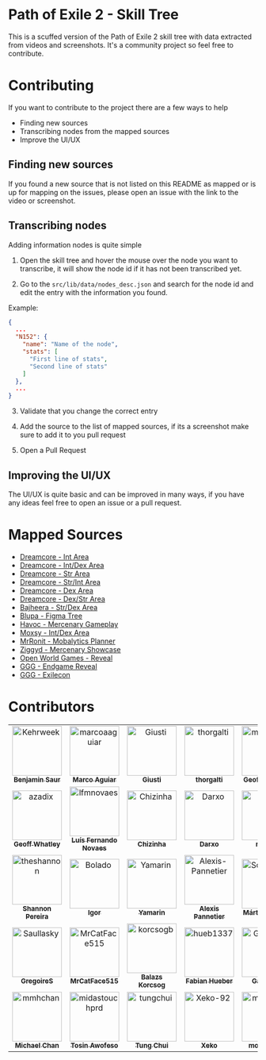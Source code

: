 # Path of Exile 2 - Skill Tree

This is a scuffed version of the Path of Exile 2 skill tree with data extracted from videos and screenshots. It's a community project so feel free to contribute.

# Contributing

If you want to contribute to the project there are a few ways to help

- Finding new sources
- Transcribing nodes from the mapped sources
- Improve the UI/UX

## Finding new sources

If you found a new source that is not listed on this README as mapped or is up for mapping on the issues, please open an issue with the link to the video or screenshot.

## Transcribing nodes

Adding information nodes is quite simple

1. Open the skill tree and hover the mouse over the node you want to transcribe, it will show the node id if it has not been transcribed yet.

2. Go to the `src/lib/data/nodes_desc.json` and search for the node id and edit the entry with the information you found.

Example:

```json
{
  ...
  "N152": {
    "name": "Name of the node",
    "stats": [
      "First line of stats",
      "Second line of stats"
    ]
  },
  ...
}
```

3. Validate that you change the correct entry

4. Add the source to the list of mapped sources, if its a screenshot make sure to add it to you pull request

5. Open a Pull Request

## Improving the UI/UX

The UI/UX is quite basic and can be improved in many ways, if you have any ideas feel free to open an issue or a pull request.

# Mapped Sources

- [Dreamcore - Int Area](https://www.youtube.com/watch?v=tI0xJb1HEYw)
- [Dreamcore - Int/Dex Area](https://www.youtube.com/watch?v=aTi9fF6fU24)
- [Dreamcore - Str Area](https://www.youtube.com/watch?v=yPh98i0-oHs)
- [Dreamcore - Str/Int Area](https://www.youtube.com/watch?v=XfriM2XvruQb)
- [Dreamcore - Dex Area](https://www.youtube.com/watch?v=WmAI31iog94)
- [Dreamcore - Dex/Str Area](https://www.youtube.com/watch?v=YOQlMiDNpyQ)
- [Bajheera - Str/Dex Area](https://www.youtube.com/watch?v=Ec_06V4NOWc)
- [Blupa - Figma Tree](https://www.figma.com/design/RDJYoGyidY3Xsc21HjcY31/Figma-basics)
- [Havoc - Mercenary Gameplay](https://www.youtube.com/watch?v=MLUfCNS7Pgo)
- [Moxsy - Int/Dex Area](https://youtu.be/LRL30Ib9RIU?si=EWwrFOF-s8jizDtI&t=1149)
- [MrRonit - Mobalytics Planner](https://www.youtube.com/watch?v=knx_VyDGYSw)
- [Ziggyd - Mercenary Showcase](https://www.youtube.com/watch?v=fLP1oODaZTE)
- [Open World Games - Reveal](https://www.youtube.com/watch?v=-v2UqGMmldc)
- [GGG - Endgame Reveal](https://www.youtube.com/watch?v=ZpIbaTXJD4g&t=1356s)
- [GGG - Exilecon](https://www.youtube.com/watch?v=y8OL9qqnhDo)

# Contributors

<!-- readme: collaborators,contributors -start -->
<table>
	<tbody>
		<tr>
            <td align="center">
                <a href="https://github.com/Kehrweek">
                    <img src="https://avatars.githubusercontent.com/u/37820515?v=4" width="100;" alt="Kehrweek"/>
                    <br />
                    <sub><b>Benjamin Saur</b></sub>
                </a>
            </td>
            <td align="center">
                <a href="https://github.com/marcoaaguiar">
                    <img src="https://avatars.githubusercontent.com/u/7772685?v=4" width="100;" alt="marcoaaguiar"/>
                    <br />
                    <sub><b>Marco Aguiar</b></sub>
                </a>
            </td>
            <td align="center">
                <a href="https://github.com/Giusti">
                    <img src="https://avatars.githubusercontent.com/u/6214919?v=4" width="100;" alt="Giusti"/>
                    <br />
                    <sub><b>Giusti</b></sub>
                </a>
            </td>
            <td align="center">
                <a href="https://github.com/thorgalti">
                    <img src="https://avatars.githubusercontent.com/u/190164545?v=4" width="100;" alt="thorgalti"/>
                    <br />
                    <sub><b>thorgalti</b></sub>
                </a>
            </td>
            <td align="center">
                <a href="https://github.com/meatwallace">
                    <img src="https://avatars.githubusercontent.com/u/3013783?v=4" width="100;" alt="meatwallace"/>
                    <br />
                    <sub><b>Geoff Whatley</b></sub>
                </a>
            </td>
            <td align="center">
                <a href="https://github.com/neo-daru">
                    <img src="https://avatars.githubusercontent.com/u/137759704?v=4" width="100;" alt="neo-daru"/>
                    <br />
                    <sub><b>Daru</b></sub>
                </a>
            </td>
		</tr>
		<tr>
            <td align="center">
                <a href="https://github.com/azadix">
                    <img src="https://avatars.githubusercontent.com/u/3746879?v=4" width="100;" alt="azadix"/>
                    <br />
                    <sub><b>Geoff Whatley</b></sub>
                </a>
            </td>
            <td align="center">
                <a href="https://github.com/lfmnovaes">
                    <img src="https://avatars.githubusercontent.com/u/13990675?v=4" width="100;" alt="lfmnovaes"/>
                    <br />
                    <sub><b>Luís Fernando Novaes</b></sub>
                </a>
            </td>
            <td align="center">
                <a href="https://github.com/Chizinha">
                    <img src="https://avatars.githubusercontent.com/u/16880563?v=4" width="100;" alt="Chizinha"/>
                    <br />
                    <sub><b>Chizinha</b></sub>
                </a>
            </td>
            <td align="center">
                <a href="https://github.com/Darxo">
                    <img src="https://avatars.githubusercontent.com/u/2252464?v=4" width="100;" alt="Darxo"/>
                    <br />
                    <sub><b>Darxo</b></sub>
                </a>
            </td>
            <td align="center">
                <a href="https://github.com/mizm0">
                    <img src="https://avatars.githubusercontent.com/u/190132103?v=4" width="100;" alt="mizm0"/>
                    <br />
                    <sub><b>mizm0</b></sub>
                </a>
            </td>
            <td align="center">
                <a href="https://github.com/mortslhawmit">
                    <img src="https://avatars.githubusercontent.com/u/30402832?v=4" width="100;" alt="mortslhawmit"/>
                    <br />
                    <sub><b>mortslhawmit</b></sub>
                </a>
            </td>
		</tr>
		<tr>
            <td align="center">
                <a href="https://github.com/theshannon">
                    <img src="https://avatars.githubusercontent.com/u/33788533?v=4" width="100;" alt="theshannon"/>
                    <br />
                    <sub><b>Shannon Pereira</b></sub>
                </a>
            </td>
            <td align="center">
                <a href="https://github.com/Bolado">
                    <img src="https://avatars.githubusercontent.com/u/74077743?v=4" width="100;" alt="Bolado"/>
                    <br />
                    <sub><b>Igor</b></sub>
                </a>
            </td>
            <td align="center">
                <a href="https://github.com/Yamarin">
                    <img src="https://avatars.githubusercontent.com/u/6870612?v=4" width="100;" alt="Yamarin"/>
                    <br />
                    <sub><b>Yamarin</b></sub>
                </a>
            </td>
            <td align="center">
                <a href="https://github.com/Alexis-Pannetier">
                    <img src="https://avatars.githubusercontent.com/u/35290061?v=4" width="100;" alt="Alexis-Pannetier"/>
                    <br />
                    <sub><b>Alexis Pannetier</b></sub>
                </a>
            </td>
            <td align="center">
                <a href="https://github.com/SoonDead">
                    <img src="https://avatars.githubusercontent.com/u/988167?v=4" width="100;" alt="SoonDead"/>
                    <br />
                    <sub><b>Márton Vincze</b></sub>
                </a>
            </td>
            <td align="center">
                <a href="https://github.com/shawnkfox">
                    <img src="https://avatars.githubusercontent.com/u/190136877?v=4" width="100;" alt="shawnkfox"/>
                    <br />
                    <sub><b>shawnkfox</b></sub>
                </a>
            </td>
		</tr>
		<tr>
            <td align="center">
                <a href="https://github.com/Saullasky">
                    <img src="https://avatars.githubusercontent.com/u/100862483?v=4" width="100;" alt="Saullasky"/>
                    <br />
                    <sub><b>GregoireS</b></sub>
                </a>
            </td>
            <td align="center">
                <a href="https://github.com/MrCatFace515">
                    <img src="https://avatars.githubusercontent.com/u/48973217?v=4" width="100;" alt="MrCatFace515"/>
                    <br />
                    <sub><b>MrCatFace515</b></sub>
                </a>
            </td>
            <td align="center">
                <a href="https://github.com/korcsogb">
                    <img src="https://avatars.githubusercontent.com/u/50313809?v=4" width="100;" alt="korcsogb"/>
                    <br />
                    <sub><b>Balazs Korcsog</b></sub>
                </a>
            </td>
            <td align="center">
                <a href="https://github.com/hueb1337">
                    <img src="https://avatars.githubusercontent.com/u/53821392?v=4" width="100;" alt="hueb1337"/>
                    <br />
                    <sub><b>Fabian Hueber</b></sub>
                </a>
            </td>
            <td align="center">
                <a href="https://github.com/Gardien1">
                    <img src="https://avatars.githubusercontent.com/u/43163679?v=4" width="100;" alt="Gardien1"/>
                    <br />
                    <sub><b>Gardien1</b></sub>
                </a>
            </td>
            <td align="center">
                <a href="https://github.com/JaredRabie">
                    <img src="https://avatars.githubusercontent.com/u/20741149?v=4" width="100;" alt="JaredRabie"/>
                    <br />
                    <sub><b>JaredRabie</b></sub>
                </a>
            </td>
		</tr>
		<tr>
            <td align="center">
                <a href="https://github.com/mmhchan">
                    <img src="https://avatars.githubusercontent.com/u/18507372?v=4" width="100;" alt="mmhchan"/>
                    <br />
                    <sub><b>Michael Chan</b></sub>
                </a>
            </td>
            <td align="center">
                <a href="https://github.com/midastouchprd">
                    <img src="https://avatars.githubusercontent.com/u/18386032?v=4" width="100;" alt="midastouchprd"/>
                    <br />
                    <sub><b>Tosin Awofeso</b></sub>
                </a>
            </td>
            <td align="center">
                <a href="https://github.com/tungchui">
                    <img src="https://avatars.githubusercontent.com/u/15983523?v=4" width="100;" alt="tungchui"/>
                    <br />
                    <sub><b>Tung Chui</b></sub>
                </a>
            </td>
            <td align="center">
                <a href="https://github.com/Xeko-92">
                    <img src="https://avatars.githubusercontent.com/u/123136614?v=4" width="100;" alt="Xeko-92"/>
                    <br />
                    <sub><b>Xeko</b></sub>
                </a>
            </td>
            <td align="center">
                <a href="https://github.com/moethelion">
                    <img src="https://avatars.githubusercontent.com/u/41308628?v=4" width="100;" alt="moethelion"/>
                    <br />
                    <sub><b>moethelion</b></sub>
                </a>
            </td>
            <td align="center">
                <a href="https://github.com/timwahlstrom">
                    <img src="https://avatars.githubusercontent.com/u/121232783?v=4" width="100;" alt="timwahlstrom"/>
                    <br />
                    <sub><b>timwahlstrom</b></sub>
                </a>
            </td>
		</tr>
	<tbody>
</table>
<!-- readme: collaborators,contributors -end -->
